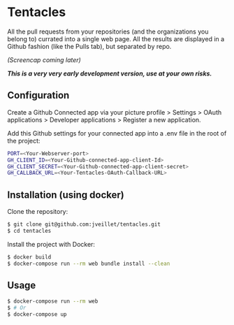 # Tentacles
All the pull requests from your repositories (and the organizations you belong to) currated into a single web page.
All the results are displayed in a Github fashion (like the Pulls tab), but separated by repo.

_(Screencap coming later)_

__*This is a very very early development version, use at your own risks.*__

## Configuration

Create a Github Connected app via your picture profile > Settings > OAuth applications > Developer applications > Register a new application.

Add this Github settings for your connected app into a .env file in the root of the project:

```bash
PORT=<Your-Webserver-port>
GH_CLIENT_ID=<Your-Github-connected-app-client-Id>
GH_CLIENT_SECRET=<Your-Github-connected-app-client-secret>
GH_CALLBACK_URL=<Your-Tentacles-OAuth-Callback-URL>
```

## Installation (using docker)

Clone the repository:
```bash
$ git clone git@github.com:jveillet/tentacles.git
$ cd tentacles
```

Install the project with Docker:
```bash
$ docker build
$ docker-compose run --rm web bundle install --clean
```

## Usage

```bash
$ docker-compose run --rm web
$ # Or
$ docker-compose up
```
